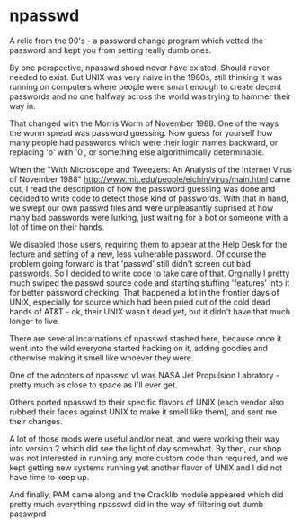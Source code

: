 # npasswd
A relic from the 90's - a password change program which vetted the password and kept you from setting really dumb ones.

By one perspective, npasswd shoud never have existed.  Should never needed to exist.  But UNIX was very naive in the 1980s, still thinking it was running on computers where people were smart enough to create decent passwords and no one halfway across the world was trying to hammer their way in.

That changed with the Morris Worm of November 1988.  One of the ways the worm spread was password guessing.  Now guess for yourself how many people had passwords which were their login names backward, or replacing 'o' with '0', or something else algorithimcally determinable. 

When the "With Microscope and Tweezers: An Analysis of the Internet Virus of November 1988" http://www.mit.edu/people/eichin/virus/main.html came out, I read the description of how the password guessing was done and decided to write code to detect those kind of passwords.  With that in hand, we swept our own passwd files and were unpleasantly suprised at how many bad passwords were lurking, just waiting for a bot or someone with a lot of time on their hands.

We disabled those users, requiring them to appear at the Help Desk for the lecture and setting of a new, less vulnerable password.  Of course the problem going forward is that 'passwd' still didn't screen out bad passwords.  So I decided to write code to take care of that.  Orginally I pretty much swiped the passwd source code and starting stuffing 'features' into it for better password checking.  That happened a lot in the frontier days of UNIX, especially for source which had been pried out of the cold dead hands of AT&T - ok, their UNIX wasn't dead yet, but it didn't have that much longer to live.


There are several incarnations of npasswd stashed here, because once it went into the wild everyone started hacking on it, adding goodies and otherwise making it smell like whoever they were.

One of the adopters of npasswd v1 was NASA Jet Propulsion Labratory - pretty much as close to space as I'll ever get.

Others ported npasswd to their specific flavors of UNIX (each vendor also rubbed their faces against UNIX to make it smell like them), and sent me their changes. 

A lot of those mods were useful and/or neat, and were working their way into version 2 which did see the light of day somewhat.  By then, our shop was not interested in running any more custom code than required, and we kept getting new systems running yet another flavor of UNIX and I did not have time to keep up.

And finally, PAM came along and the Cracklib module appeared which did pretty much everything npasswd did in the way of filtering out dumb passwprd

